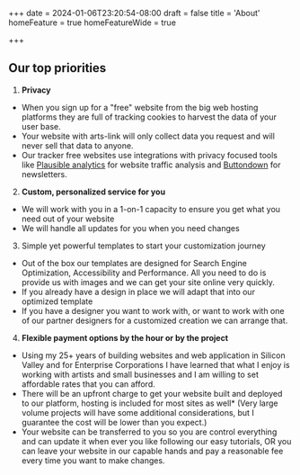 +++
date = 2024-01-06T23:20:54-08:00
draft = false
title = 'About'
homeFeature = true
homeFeatureWide = true

+++


## Our top priorities

1. **Privacy**
  - When you sign up for a "free" website from the big web hosting platforms they are full of tracking cookies to harvest the data of your user base.
  - Your website with arts-link will only collect data you request and will never sell that data to anyone.
  - Our tracker free websites use integrations with privacy focused tools like [Plausible analytics](https://www.plausible.io) for website traffic analysis and [Buttondown](https://buttondown.email) for newsletters.
2. **Custom, personalized service for you**
  - We will work with you in a 1-on-1 capacity to ensure you get what you need out of your website
  - We will handle all updates for you when you need changes
3. Simple yet powerful templates to start your customization journey
  - Out of the box our templates are designed for Search Engine Optimization, Accessibility and Performance. All you need to do is provide us with images and we can get your site online very quickly.
  - If you already have a design in place we will adapt that into our optimized template
  - If you have a designer you want to work with, or want to work with one of our partner designers for a customized creation we can arrange that.
4. **Flexible payment options by the hour or by the project**
  - Using my 25+ years of building websites and web application in Silicon Valley and for Enterprise Corporations I have learned that what I enjoy is working with artists and small businesses and I am willing to set affordable rates that you can afford.
  - There will be an upfront charge to get your website built and deployed to our platform, hosting is included for most sites as well* (Very large volume projects will have some additional considerations, but I guarantee the cost will be lower than you expect.)
  - Your website can be transferred to you so you are control everything and can update it when ever you like following our easy tutorials, OR you can leave your website in our capable hands and pay a reasonable fee every time you want to make changes.

<!--more-->